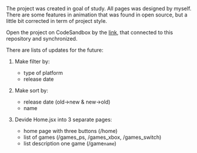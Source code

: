 The project was created in goal of study. All pages was designed by myself.
There are some features in animation that was found in open source, but a little bit corrected in term of project style.

Open the project on CodeSandbox by the [link](https://y10fx6.csb.app/), that connected to this repository and synchronized.

There are lists of updates for the future:

1. Make filter by:

    - type of platform
    - release date

2. Make sort by:

    - release date (old->new & new->old)
    - name

3. Devide Home.jsx into 3 separate pages:
    - home page with three buttons (/home)
    - list of games (/games_ps, /games_xbox, /games_switch)
    - list description one game (/game`name`)
